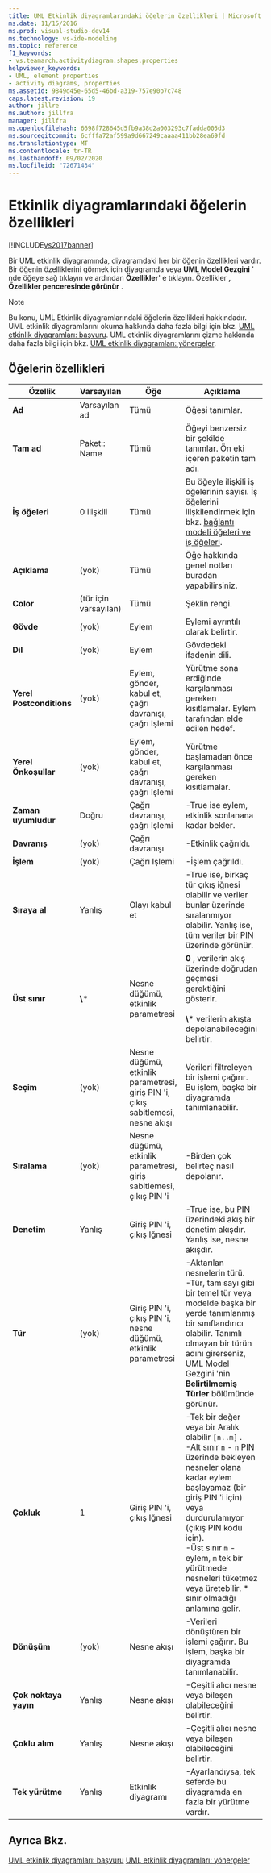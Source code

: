 ```yaml
---
title: UML Etkinlik diyagramlarındaki öğelerin özellikleri | Microsoft Docs
ms.date: 11/15/2016
ms.prod: visual-studio-dev14
ms.technology: vs-ide-modeling
ms.topic: reference
f1_keywords:
- vs.teamarch.activitydiagram.shapes.properties
helpviewer_keywords:
- UML, element properties
- activity diagrams, properties
ms.assetid: 9849d45e-65d5-46bd-a319-757e90b7c748
caps.latest.revision: 19
author: jillre
ms.author: jillfra
manager: jillfra
ms.openlocfilehash: 6698f728645d5fb9a38d2a003293c7fadda005d3
ms.sourcegitcommit: 6cfffa72af599a9d667249caaaa411bb28ea69fd
ms.translationtype: MT
ms.contentlocale: tr-TR
ms.lasthandoff: 09/02/2020
ms.locfileid: "72671434"
---
```

# <a name="properties-of-elements-on-uml-activity-diagrams"></a>Etkinlik diyagramlarındaki öğelerin özellikleri
[!INCLUDE[vs2017banner](../includes/vs2017banner.md)]

Bir UML etkinlik diyagramında, diyagramdaki her bir öğenin özellikleri vardır. Bir öğenin özelliklerini görmek için diyagramda veya **UML Model Gezgini** ' nde öğeye sağ tıklayın ve ardından **Özellikler**' e tıklayın. Özellikler **, Özellikler penceresinde görünür** .

> [!NOTE]
> Bu konu, UML Etkinlik diyagramlarındaki öğelerin özellikleri hakkındadır. UML etkinlik diyagramlarını okuma hakkında daha fazla bilgi için bkz. [UML etkinlik diyagramları: başvuru](../modeling/uml-activity-diagrams-reference.md). UML etkinlik diyagramlarını çizme hakkında daha fazla bilgi için bkz. [UML etkinlik diyagramları: yönergeler](../modeling/uml-activity-diagrams-guidelines.md).

## <a name="properties-of-elements"></a>Öğelerin özellikleri

|         Özellik         |        Varsayılan         |                               Öğe                               |                                                                                                                                                                Açıklama                                                                                                                                                                 |
|--------------------------|------------------------|---------------------------------------------------------------------|--------------------------------------------------------------------------------------------------------------------------------------------------------------------------------------------------------------------------------------------------------------------------------------------------------------------------------------------|
|         **Ad**         |     Varsayılan ad     |                                 Tümü                                 |                                                                                                                                                          Öğesi tanımlar.                                                                                                                                                           |
|    **Tam ad**    |    Paket:: Name     |                                 Tümü                                 |                                                                                                                     Öğeyi benzersiz bir şekilde tanımlar. Ön eki içeren paketin tam adı.                                                                                                                     |
|      **İş öğeleri**      |      0 ilişkili      |                                 Tümü                                 |                                                                                Bu öğeyle ilişkili iş öğelerinin sayısı. İş öğelerini ilişkilendirmek için bkz. [bağlantı modeli öğeleri ve iş öğeleri](../modeling/link-model-elements-and-work-items.md).                                                                                |
|     **Açıklama**      |         (yok)         |                                 Tümü                                 |                                                                                                                                             Öğe hakkında genel notları buradan yapabilirsiniz.                                                                                                                                             |
|        **Color**         | (tür için varsayılan) |                                 Tümü                                 |                                                                                                                                                          Şeklin rengi.                                                                                                                                                           |
|         **Gövde**         |         (yok)         |                               Eylem                                |                                                                                                                                                      Eylemi ayrıntılı olarak belirtir.                                                                                                                                                       |
|       **Dil**       |         (yok)         |                               Eylem                                |                                                                                                                                                  Gövdedeki ifadenin dili.                                                                                                                                                   |
| **Yerel Postconditions** |         (yok)         |         Eylem, gönder, kabul et, çağrı davranışı, çağrı Işlemi         |                                                                                                                          Yürütme sona erdiğinde karşılanması gereken kısıtlamalar. Eylem tarafından elde edilen hedef.                                                                                                                          |
| **Yerel Önkoşullar**  |         (yok)         |         Eylem, gönder, kabul et, çağrı davranışı, çağrı Işlemi         |                                                                                                                                        Yürütme başlamadan önce karşılanması gereken kısıtlamalar.                                                                                                                                         |
|    **Zaman uyumludur**    |          Doğru          |                    Çağrı davranışı, çağrı Işlemi                    |                                                                                                                                        -True ise eylem, etkinlik sonlanana kadar bekler.                                                                                                                                        |
|       **Davranış**       |         (yok)         |                            Çağrı davranışı                            |                                                                                                                                                         -Etkinlik çağrıldı.                                                                                                                                                          |
|      **İşlem**       |         (yok)         |                           Çağrı Işlemi                            |                                                                                                                                                         -İşlem çağrıldı.                                                                                                                                                         |
|    **Sıraya al**     |         Yanlış          |                            Olayı kabul et                             |                                                                                                       -True ise, birkaç tür çıkış iğnesi olabilir ve veriler bunlar üzerinde sıralanmıyor olabilir. Yanlış ise, tüm veriler bir PIN üzerinde görünür.                                                                                                        |
|     **Üst sınır**      |        **\\**\*        |                   Nesne düğümü, etkinlik parametresi                   |                                                                                                      **0** , verilerin akış üzerinde doğrudan geçmesi gerektiğini gösterir.<br /><br /> **\\**\* verilerin akışta depolanabileceğini belirtir.                                                                                                      |
|      **Seçim**       |         (yok)         | Nesne düğümü, etkinlik parametresi, giriş PIN 'i, çıkış sabitlemesi, nesne akışı |                                                                                                                          Verileri filtreleyen bir işlemi çağırır. Bu işlem, başka bir diyagramda tanımlanabilir.                                                                                                                          |
|       **Sıralama**       |         (yok)         |       Nesne düğümü, etkinlik parametresi, giriş sabitlemesi, çıkış PIN 'i        |                                                                                                                                                    -Birden çok belirteç nasıl depolanır.                                                                                                                                                     |
|      **Denetim**      |         Yanlış          |                        Giriş PIN 'i, çıkış Iğnesi                        |                                                                                                                            -True ise, bu PIN üzerindeki akış bir denetim akışdır. Yanlış ise, nesne akışdır.                                                                                                                            |
|         **Tür**         |         (yok)         |       Giriş PIN 'i, çıkış PIN 'i, nesne düğümü, etkinlik parametresi        |                              -Aktarılan nesnelerin türü.<br />-Tür, tam sayı gibi bir temel tür veya modelde başka bir yerde tanımlanmış bir sınıflandırıcı olabilir. Tanımlı olmayan bir türün adını girerseniz, UML Model Gezgini 'nin **Belirtilmemiş Türler** bölümünde görünür.                               |
|     **Çokluk**     |           1            |                        Giriş PIN 'i, çıkış Iğnesi                        | -Tek bir değer veya bir Aralık olabilir `[n..m]` .<br />-Alt sınır `n` - `n` PIN üzerinde bekleyen nesneler olana kadar eylem başlayamaz (bir giriş PIN 'i için) veya durdurulamıyor (çıkış PIN kodu için).<br />-Üst sınır `m` -eylem, `m` tek bir yürütmede nesneleri tüketmez veya üretebilir. \* sınır olmadığı anlamına gelir. |
|    **Dönüşüm**    |         (yok)         |                             Nesne akışı                             |                                                                                                                      -Verileri dönüştüren bir işlemi çağırır. Bu işlem, başka bir diyagramda tanımlanabilir.                                                                                                                       |
|     **Çok noktaya yayın**     |         Yanlış          |                             Nesne akışı                             |                                                                                                                                 -Çeşitli alıcı nesne veya bileşen olabileceğini belirtir.                                                                                                                                 |
|   **Çoklu alım**    |         Yanlış          |                             Nesne akışı                             |                                                                                                                                 -Çeşitli alıcı nesne veya bileşen olabileceğini belirtir.                                                                                                                                 |
| **Tek yürütme**  |         Yanlış          |                          Etkinlik diyagramı                           |                                                                                                                                   -Ayarlandıysa, tek seferde bu diyagramda en fazla bir yürütme vardır.                                                                                                                                    |

## <a name="see-also"></a>Ayrıca Bkz.
 [UML etkinlik diyagramları: başvuru](../modeling/uml-activity-diagrams-reference.md) [UML etkinlik diyagramları: yönergeler](../modeling/uml-activity-diagrams-guidelines.md)
